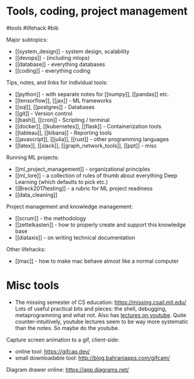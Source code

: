 # Tools, coding, project management

#tools #lifehack #bib

Major subtopics:
* [[system_design]] - system design, scalability
* [[devops]] - (including mlops)
* [[database]] - everything databases
* [[coding]] - everything coding

Tips, notes, and links for individual tools:
* [[python]] - with separate notes for [[numpy]], [[pandas]] etc.
* [[tensorflow]], [[jax]] - ML frameworks
* [[sql]], [[postgres]] - Databases
* [[git]] - Version control
* [[bash]], [[cron]] - Scripting / terminal
* [[docker]], [[kubernetes]], [[flask]] - Containerization tools
* [[tableau]], [[kibana]] - Reporting tools
* [[javascript]], [[julia]], [[rust]] - other programming languages
* [[latex]], [[slack]], [[graph_network_tools]], [[ppt]] - misc

Running ML projects:
* [[ml_project_management]] - organizational principles
* [[ml_lore]] - a collection of rules of thumb about everything Deep Learning (which defaults to pick etc.)
* [[Breck2017testing]] - a rubric for ML project readiness
* [[data_cleaning]]

Project management and knowledge management:
* [[scrum]] - the methodology
* [[zettelkasten]] - how to properly create and support this knowledge base
* [[diataxis]] - on writing technical documentation

Other lifehacks:
* [[mac]] - how to make mac behave almost like a normal computer

# Misc tools

* The missing semester of CS education: https://missing.csail.mit.edu/
Lots of useful practical bits and pieces: the shell, debugging, metaprogramming and what not. Also has [lectures on youtube](https://www.youtube.com/playlist?list=PLyzOVJj3bHQuloKGG59rS43e29ro7I57J). Quite counter-intuitively, youtube lectures seem to be way more systematic than the notes. So maybe do the youtube.

Capture screen animation to a gif, client-side:
* online tool: https://gifcap.dev/	
* small downloadable tool: http://blog.bahraniapps.com/gifcam/

Diagram drawer online: https://app.diagrams.net/